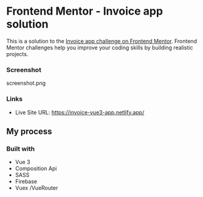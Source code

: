 # Frontend Mentor - Invoice app solution

This is a solution to the [Invoice app challenge on Frontend Mentor](https://www.frontendmentor.io/challenges/invoice-app-i7KaLTQjl). Frontend Mentor challenges help you improve your coding skills by building realistic projects. 

### Screenshot

screenshot.png

### Links

- Live Site URL: https://invoice-vue3-app.netlify.app/

## My process

### Built with

- Vue 3
- Composition Api
- SASS
- Firebase
- Vuex /VueRouter
